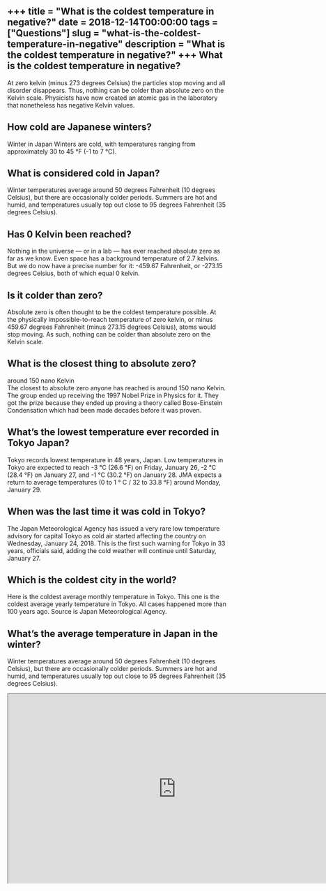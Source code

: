 +++
title = "What is the coldest temperature in negative?"
date = 2018-12-14T00:00:00
tags = ["Questions"]
slug = "what-is-the-coldest-temperature-in-negative"
description = "What is the coldest temperature in negative?"
+++
What is the coldest temperature in negative?
--------------------------------------------

At zero kelvin (minus 273 degrees Celsius) the particles stop moving and all disorder disappears. Thus, nothing can be colder than absolute zero on the Kelvin scale. Physicists have now created an atomic gas in the laboratory that nonetheless has negative Kelvin values.

How cold are Japanese winters?
------------------------------

Winter in Japan Winters are cold, with temperatures ranging from approximately 30 to 45 °F (-1 to 7 °C).

What is considered cold in Japan?
---------------------------------

Winter temperatures average around 50 degrees Fahrenheit (10 degrees Celsius), but there are occasionally colder periods. Summers are hot and humid, and temperatures usually top out close to 95 degrees Fahrenheit (35 degrees Celsius).

Has 0 Kelvin been reached?
--------------------------

Nothing in the universe — or in a lab — has ever reached absolute zero as far as we know. Even space has a background temperature of 2.7 kelvins. But we do now have a precise number for it: -459.67 Fahrenheit, or -273.15 degrees Celsius, both of which equal 0 kelvin.

Is it colder than zero?
-----------------------

Absolute zero is often thought to be the coldest temperature possible. At the physically impossible-to-reach temperature of zero kelvin, or minus 459.67 degrees Fahrenheit (minus 273.15 degrees Celsius), atoms would stop moving. As such, nothing can be colder than absolute zero on the Kelvin scale.

What is the closest thing to absolute zero?
-------------------------------------------

around 150 nano Kelvin  
The closest to absolute zero anyone has reached is around 150 nano Kelvin. The group ended up receiving the 1997 Nobel Prize in Physics for it. They got the prize because they ended up proving a theory called Bose-Einstein Condensation which had been made decades before it was proven.

What’s the lowest temperature ever recorded in Tokyo Japan?
-----------------------------------------------------------

Tokyo records lowest temperature in 48 years, Japan. Low temperatures in Tokyo are expected to reach -3 °C (26.6 °F) on Friday, January 26, -2 °C (28.4 °F) on January 27, and -1 °C (30.2 °F) on January 28. JMA expects a return to average temperatures (0 to 1 ° C / 32 to 33.8 °F) around Monday, January 29.

When was the last time it was cold in Tokyo?
--------------------------------------------

The Japan Meteorological Agency has issued a very rare low temperature advisory for capital Tokyo as cold air started affecting the country on Wednesday, January 24, 2018. This is the first such warning for Tokyo in 33 years, officials said, adding the cold weather will continue until Saturday, January 27.

Which is the coldest city in the world?
---------------------------------------

Here is the coldest average monthly temperature in Tokyo. This one is the coldest average yearly temperature in Tokyo. All cases happened more than 100 years ago. Source is Japan Meteorological Agency.

What’s the average temperature in Japan in the winter?
------------------------------------------------------

Winter temperatures average around 50 degrees Fahrenheit (10 degrees Celsius), but there are occasionally colder periods. Summers are hot and humid, and temperatures usually top out close to 95 degrees Fahrenheit (35 degrees Celsius).

<iframe allow="accelerometer; autoplay; clipboard-write; encrypted-media; gyroscope; picture-in-picture" allowfullscreen="" class="__youtube_prefs__  epyt-is-override  no-lazyload" data-no-lazy="1" data-origheight="433" data-origwidth="770" data-skipgform_ajax_framebjll="" height="433" id="_ytid_46162" loading="lazy" src="https://www.youtube.com/embed/DBlNX30Bv-o?enablejsapi=1&autoplay=0&cc_load_policy=0&cc_lang_pref=&iv_load_policy=1&loop=0&modestbranding=0&rel=1&fs=1&playsinline=0&autohide=2&theme=dark&color=red&controls=1&" title="YouTube player" width="770"></iframe>